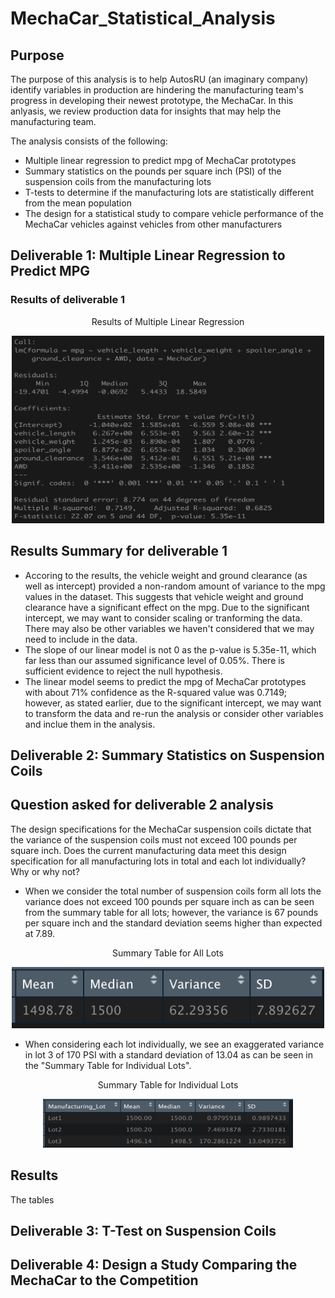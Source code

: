 # MechaCar_Statistical_Analysis

## Purpose

The purpose of this analysis is to help AutosRU (an imaginary company) identify variables in production are hindering the manufacturing team's progress in developing their newest prototype, the MechaCar. In this anlyasis, we review production data for insights that may help the manufacturing team.

The analysis consists of the following:
- Multiple linear regression to predict mpg of MechaCar prototypes
- Summary statistics on the pounds per square inch (PSI) of the suspension coils from the manufacturing lots
- T-tests to determine if the manufacturing lots are statistically different from the mean population
- The design for a statistical study to compare vehicle performance of the MechaCar vehicles against vehicles from other manufacturers

## Deliverable 1: Multiple Linear Regression to Predict MPG

### Results of deliverable 1

<p align="center">Results of Multiple Linear Regression</p>

<p align="center"><img class="centerImage" src="https://github.com/jisellejones/MechaCar_Statistical_Analysis/blob/main/Images/deliverable1_multiple_linear_regression.png" width="500" height="300" alt="Results of Multiple Linear Regression" /></p>

## Results Summary for deliverable 1
- Accoring to the results, the vehicle weight and ground clearance (as well as intercept) provided a non-random amount of variance to the mpg values in the dataset. This suggests that vehicle weight and ground clearance have a significant effect on the mpg. Due to the significant intercept, we may want to consider scaling or tranforming the data. There may also be other variables we haven't considered that we may need to include in the data.
- The slope of our linear model is not 0 as the p-value is 5.35e-11, which far less than our assumed significance level of 0.05%. There is sufficient evidence to reject the null hypothesis.
- The linear model seems to predict the mpg of MechaCar prototypes with about 71% confidence as the R-squared value was 0.7149; however, as stated earlier, due to the significant intercept, we may want to transform the data and re-run the analysis or consider other variables and inclue them in the analysis.

## Deliverable 2: Summary Statistics on Suspension Coils

## Question asked for deliverable 2 analysis
The design specifications for the MechaCar suspension coils dictate that the variance of the suspension coils must not exceed 100 pounds per square inch. Does the current manufacturing data meet this design specification for all manufacturing lots in total and each lot individually? Why or why not?

- When we consider the total number of suspension coils form all lots the variance does not exceed 100 pounds per square inch as can be seen from the summary table for all lots; however, the variance is 67 pounds per square inch and the standard deviation seems higher than expected at 7.89. 

<p align="center">Summary Table for All Lots</p>

<p align="center"><img class="centerImage" src="https://github.com/jisellejones/MechaCar_Statistical_Analysis/blob/main/Images/deliverable2_PSI_total_summary.png" width="500" height="98" alt="Summary Data Table for All Lots" /></p>

- When considering each lot individually, we see an exaggerated variance in lot 3 of 170 PSI with a standard deviation of 13.04 as can be seen in the "Summary Table for Individual Lots".

<p align="center">Summary Table for Individual Lots</p>

<p align="center"><img class="centerImage" src="https://github.com/jisellejones/MechaCar_Statistical_Analysis/blob/main/Images/deliverable2_PSI_lot_summary.png" width="400" height="78" alt="Summary Table for Individual Lots" /></p>

## Results
The tables 

## Deliverable 3: T-Test on Suspension Coils

## Deliverable 4: Design a Study Comparing the MechaCar to the Competition

